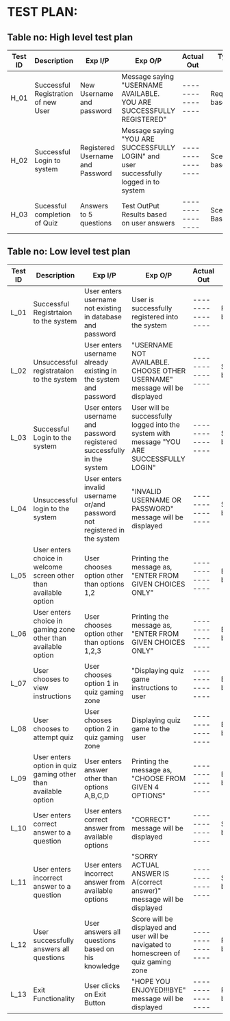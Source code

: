 # TEST PLAN:

## Table no: High level test plan

| **Test ID** | **Description**                                              | **Exp I/P** | **Exp O/P** | **Actual Out** |**Type Of Test**  |    
|-------------|--------------------------------------------------------------|------------|-------------|----------------|------------------|
|  H_01       | Successful Registration of new User | New Username and password| Message saying "USERNAME AVAILABLE. YOU ARE SUCCESSFULLY REGISTERED" |----------------| Requirement based |
|  H_02       | Successful Login to system| Registered Username and Password | Message saying "YOU ARE SUCCESSFULLY LOGIN" and user successfully logged in to system |----------------| Scenario based    |
|  H_03       | Sucessful completion of Quiz| Answers to 5 questions| Test OutPut Results based on user answers|----------------| Scenario Based   |

## Table no: Low level test plan

| **Test ID** | **Description**                                              | **Exp I/P** | **Exp O/P** | **Actual Out** |**Type Of Test**  |    
|-------------|--------------------------------------------------------------|------------|-------------|----------------|------------------|
|  L_01       | Successful Registrtaion to the system| User enters username not existing in database and password | User is successfully registered into the system |----------------| Requirement based    |
|  L_02       | Unsuccessful registrataion to the system| User enters username already existing in the system and password| "USERNAME NOT AVAILABLE. CHOOSE OTHER USERNAME" message will be displayed |----------------| Scenario based |
|  L_03       | Successful Login to the system| User enters username and password registered successfully in the system| User will be successfully logged into the system with message "YOU ARE SUCCESSFULLY LOGIN"|----------------| Scenario based    |
|  L_04       | Unsuccessful login to the system| User enters invalid username or/and password not registered in the system| "INVALID USERNAME OR PASSWORD" message will be displayed|----------------|  Scenario based    |
|  L_05       | User enters choice in welcome screen other than available option | User chooses option other than options 1,2| Printing the message as, "ENTER FROM GIVEN CHOICES ONLY" |----------------| Boundary based    |
|  L_06       | User enters choice in gaming zone other than available option | User chooses option other than options 1,2,3| Printing the message as, "ENTER FROM GIVEN CHOICES ONLY" |----------------| Boundary based    |
|  L_07       | User chooses to view instructions | User chooses option 1 in quiz gaming zone| "Displaying quiz game instructions to user |----------------| Boundary based    |
|  L_08       | User chooses to attempt quiz | User chooses option 2 in quiz gaming zone| Displaying quiz game to the user |----------------| Boundary based    |
|  L_09       | User enters option in quiz gaming other than available option | User enters answer other than options A,B,C,D| Printing the message as, "CHOOSE FROM GIVEN 4 OPTIONS" |----------------| Boundary based    |
|  L_10       | User enters correct answer to a question| User enters correct answer from available options| "CORRECT" message will be displayed|----------------| Scenario based    |
|  L_11       | User enters incorrect answer to a question | User enters incorrect answer from available options| "SORRY ACTUAL ANSWER IS A(correct answer)" message will be displayed|----------------| Scenario based    |
|  L_12       | User successfully answers all questions | User answers all questions based on his knowledge | Score will be displayed and user will be navigated to homescreen of quiz gaming zone|  ----------------|Requirement based    | 
|  L_13       |Exit Functionality  | User clicks on Exit Button| "HOPE YOU ENJOYED!!!BYE" message will be displayed |----------------| Requirement based    |

